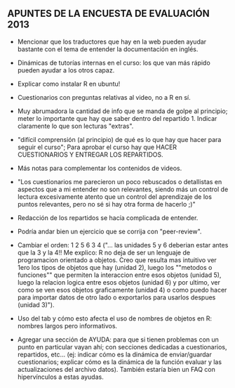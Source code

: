 
## APUNTES DE LA ENCUESTA DE EVALUACIÓN 2013

- Mencionar que los traductores que hay en la web pueden ayudar bastante con el tema de entender la documentación en inglés.

- Dinámicas de tutorías internas en el curso: los que van más rápido pueden ayudar a los otros capaz. 

- Explicar como instalar R en ubuntu!

- Cuestionarios con preguntas relativas al video, no a R en sí.

- Muy abrumadora la cantidad de info que se manda de golpe al principio; meter lo importante que hay que saber dentro del repartido 1. Indicar claramente lo que son lecturas "extras".

- "difícil comprensión (al principio) de qué es lo que hay que hacer para seguir el curso"; Para aprobar el curso hay que HACER CUESTIONARIOS Y ENTREGAR LOS REPARTIDOS.

- Más notas para complementar los contenidos de videos.

- "Los cuestionarios me parecieron un poco rebuscados o detallistas en aspectos que a mi entender no son relevantes, siendo más un control de lectura excesivamente atento que un control del aprendizaje de los puntos relevantes, pero no sé si hay otra forma de hacerlo ;)"

- Redacción de los repartidos se hacía complicada de entender.

- Podría andar bien un ejercicio que se corrija con "peer-review".

- Cambiar el orden: 1 2 5 6 3 4 ("... las unidades 5 y 6 deberian estar antes que la 3 y la 4!! Me explico:  R no deja de ser un lenguaje de programacion orientado a objetos. Creo que resulta mas intuitivo ver 1ero los tipos de objetos que hay (unidad 2), luego los ""metodos o funciones"" que permiten la interaccion entre esos objetos (unidad 5), luego la relacion logica entre esos objetos (unidad 6) y por ultimo, ver como se ven esos objetos graficamente (unidad 4) o como puedo hacer para importar datos de otro lado o exportarlos para usarlos despues (unidad 3)").

- Uso del tab y cómo esto afecta el uso de nombres de objetos en R: nombres largos pero informativos.

- Agregar una sección de AYUDA: para que si tienen problemas con un punto en particular vayan ahí; con secciones dedicadas a cuestionarios, repartidos, etc... (ej: indicar cómo es la dinámica de enviar/guardar cuestionarios; explicar cómo es la dinámica de la función evaluar y las actualizaciones del archivo datos). También estaría bien un FAQ con hipervínculos a estas ayudas.
